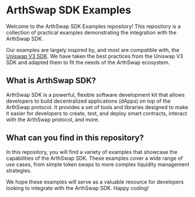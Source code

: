 # ArthSwap SDK Examples

Welcome to the ArthSwap SDK Examples repository! This repository is a collection of practical examples demonstrating the integration with the ArthSwap SDK. 

Our examples are largely inspired by, and most are compatible with, the [Uniswap V3 SDK](https://docs.uniswap.org/sdk/v3/overview). We have taken the best practices from the Uniswap V3 SDK and adapted them to fit the needs of the ArthSwap ecosystem.

## What is ArthSwap SDK?

ArthSwap SDK is a powerful, flexible software development kit that allows developers to build decentralized applications (dApps) on top of the ArthSwap protocol. It provides a set of tools and libraries designed to make it easier for developers to create, test, and deploy smart contracts, interact with the ArthSwap protocol, and more.

## What can you find in this repository?

In this repository, you will find a variety of examples that showcase the capabilities of the ArthSwap SDK. These examples cover a wide range of use cases, from simple token swaps to more complex liquidity management strategies.

We hope these examples will serve as a valuable resource for developers looking to integrate with the ArthSwap SDK. Happy coding!
